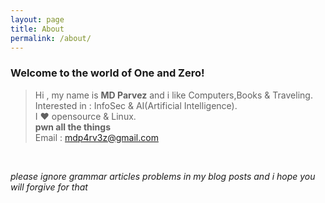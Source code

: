 ```yaml
---
layout: page
title: About
permalink: /about/
---
```


<h3>Welcome to the world of One and Zero!</h3>

> Hi , my name is <b>MD Parvez</b> and i like Computers,Books & Traveling.<br>
Interested in : InfoSec & AI(Artificial Intelligence).<br> I ♥ opensource & Linux.<br> <b>pwn all the things</b>  <br>
Email : mdp4rv3z@gmail.com
<br>

<i> please ignore grammar articles problems in my blog posts and i hope you will forgive for that </i> 
